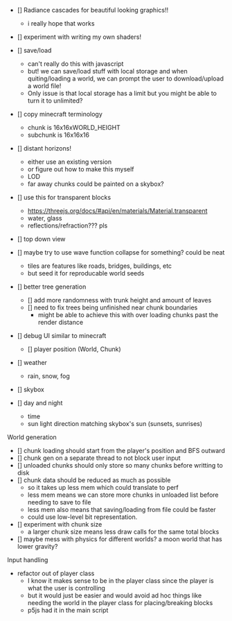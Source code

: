 

- [] Radiance cascades for beautiful looking graphics!!
    - i really hope that works

- [] experiment with writing my own shaders!

- [] save/load
    - can't really do this with javascript
    - but! we can save/load stuff with local storage
    and when quiting/loading a world, we can prompt the user to
    download/upload a world file!
    - Only issue is that local storage has a limit but you might
    be able to turn it to unlimited?

- [] copy minecraft terminology
    - chunk is 16x16xWORLD_HEIGHT
    - subchunk is 16x16x16

- [] distant horizons!
    - either use an existing version
    - or figure out how to make this myself
    - LOD
    - far away chunks could be painted on a skybox?

- [] use this for transparent blocks
    - https://threejs.org/docs/#api/en/materials/Material.transparent
    - water, glass
    - reflections/refraction??? pls


- [] top down view
- [] maybe try to use wave function collapse for something? could be neat
    - tiles are features like roads, bridges, buildings, etc
    - but seed it for reproducable world seeds

- [] better tree generation
    - [] add more randomness with trunk height and amount of leaves
    - [] need to fix trees being unfinished near chunk boundaries
        - might be able to achieve this with over loading chunks
        past the render distance

- [] debug UI similar to minecraft
    - [] player position (World, Chunk)
- [] weather
    - rain, snow, fog
- [] skybox
- [] day and night
    - time
    - sun light direction matching skybox's sun (sunsets, sunrises)

World generation
- [] chunk loading should start from the player's position and BFS outward
- [] chunk gen on a separate thread to not block user input
- [] unloaded chunks should only store so many chunks before writting to disk
- [] chunk data should be reduced as much as possible
    - so it takes up less mem which could translate to perf
    - less mem means we can store more chunks in unloaded list before needing to save to file
    - less mem also means that saving/loading from file could be faster
    - could use low-level bit representation.
- [] experiment with chunk size
    - a larger chunk size means less draw calls for the same total blocks
- [] maybe mess with physics for different worlds? a moon world that has lower gravity?

Input handling
- refactor out of player class
    - I know it makes sense to be in the player class since the player is what the user is controlling
    - but it would just be easier and would avoid ad hoc things like needing the world in the player class for placing/breaking blocks
    - p5js had it in the main script